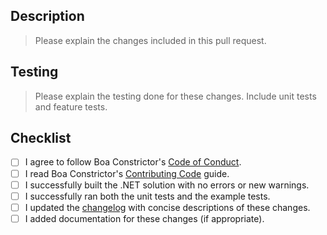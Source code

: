 ## Description

> Please explain the changes included in this pull request.



## Testing

> Please explain the testing done for these changes.
> Include unit tests and feature tests.



## Checklist

- [ ] I agree to follow Boa Constrictor's [Code of Conduct](https://q2ebanking.github.io/boa-constrictor/contributing/code-of-conduct/).
- [ ] I read Boa Constrictor's [Contributing Code](https://q2ebanking.github.io/boa-constrictor/contributing/contributing-code/) guide.
- [ ] I successfully built the .NET solution with no errors or new warnings.
- [ ] I successfully ran both the unit tests and the example tests.
- [ ] I updated the [changelog](CHANGELOG.md) with concise descriptions of these changes.
- [ ] I added documentation for these changes (if appropriate).
